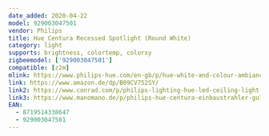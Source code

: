 ```yaml
---
date_added: 2020-04-22
model: 929003047501
vendor: Philips
title: Hue Centura Recessed Spotlight (Round White)
category: light
supports: brightness, colortemp, colorxy
zigbeemodel: ['929003047501']
compatible: [z2m]
mlink: https://www.philips-hue.com/en-gb/p/hue-white-and-colour-ambiance-centura-recessed-spotlight/8719514338647
link: https://www.amazon.de/dp/B09CV752SY/
link2: https://www.conrad.com/p/philips-lighting-hue-led-ceiling-light-871951433864700-hue-white-col-amb-centura-einbauspot-rund-wei-350lm-gu10-5-2437123
link3: https://www.manomano.de/p/philips-hue-centura-einbaustrahler-gu10-57w-rund-weiss-und-farbe-ambiance-weiss-929003047501-33864700-40414773
EAN: 
  - 8719514338647
  - 929003047501
---
```


